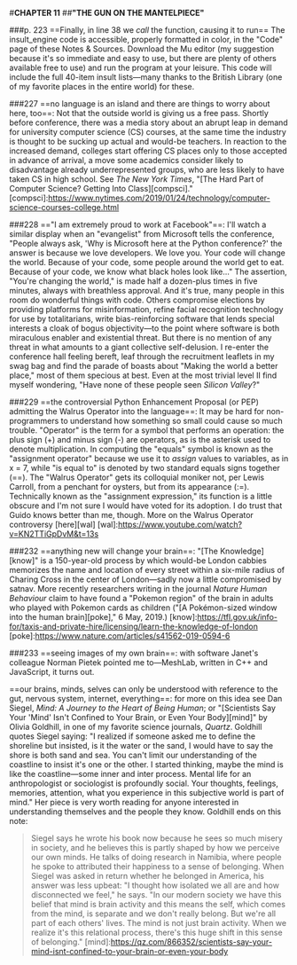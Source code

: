 #**CHAPTER 11**
##**"THE GUN ON THE MANTELPIECE"**  

###p. 223
==Finally, in line 38 we *call* the function, causing it to run==
The insult_engine code is accessible, properly formatted in color, in the "Code" page of these Notes & Sources. Download the Mu editor (my suggestion because it's so
immediate and easy to use, but there are plenty of others available free to use) and run the
program at your leisure. This code will include the full 40-item insult
lists—many thanks to the British Library (one of my favorite places in
the entire world) for these.

###227
==no language is an island and there are things to worry about
here, too==:
Not that the outside world is giving us a free pass.
Shortly before conference, there was a media story about an abrupt leap
in demand for university computer science (CS) courses, at the same time
the industry is thought to be sucking up actual and would-be teachers.
In reaction to the increased demand, colleges start offering CS places
only to those accepted in advance of arrival, a move some academics
consider likely to disadvantage already underrepresented groups, who are
less likely to have taken CS in high school. See *The New York Times*,
"[The Hard Part of Computer Science? Getting Into Class][compsci]."
[compsci]:https://www.nytimes.com/2019/01/24/technology/computer-science-courses-college.html

###228
=="I am extremely proud to work at Facebook"==:
I'll watch a similar display when an "evangelist" from Microsoft tells the
conference, "People always ask, 'Why is Microsoft here at the Python
conference?' the answer is because we love developers. We love you.
Your code will change the world. Because of your code, some people
around the world get to eat. Because of your code, we know what black
holes look like..." The assertion, "You're changing the world," is
made half a dozen-plus times in five minutes, always with breathless
approval. And it's true, many people in this room do wonderful things
with code. Others compromise elections by providing platforms for
misinformation, refine facial recognition technology for use by
totalitarians, write bias-reinforcing software that lends special
interests a cloak of bogus objectivity—to the point where software is
both miraculous enabler and existential threat. But there is no mention
of any threat in what amounts to a giant collective self-delusion. I
re-enter the conference hall feeling bereft, leaf through the
recruitment leaflets in my swag bag and find the parade of boasts about
"Making the world a better place," most of them specious at best. Even
at the most trivial level II find myself wondering, "Have none of these
people seen *Silicon Valley*?"

###229
==the controversial Python Enhancement Proposal (or PEP)
admitting the Walrus Operator into the language==:
It may be hard for non-programmers to understand how something so small could cause so much
trouble. "Operator" is the term for a symbol that performs an
operation: the plus sign (+) and minus sign (-) are operators, as is the
asterisk used to denote multiplication. In computing the "equals"
symbol is known as the "assignment operator" because we use it to
*assign* values to variables, as in x = 7, while "is equal to" is denoted
by two standard equals signs together (==). The "Walrus Operator" gets
its colloquial moniker not, per Lewis Carroll, from a penchant for
oysters, but from its appearance (:=). Technically known as the
"assignment expression," its function is a little obscure and I'm not
sure I would have voted for its adoption. I do trust that Guido knows
better than me, though. More on the Walrus Operator controversy [here][wal]
[wal]:https://www.youtube.com/watch?v=KN2TTiGpDvM&t=13s

###232
==anything new will change your brain==:
"[The Knowledge][know]" is a 150-year-old process by which would-be London cabbies memorizes the name and
location of every street within a six-mile radius of Charing Cross in
the center of London—sadly now a little compromised by satnav. More recently researchers
writing in the journal *Nature Human Behaviour* claim to have found a
"Pokemon region" of the brain in adults who played with Pokemon cards
as children ("[A Pokémon-sized window into the human brain][poke]," 6 May, 2019.)
[know]:https://tfl.gov.uk/info-for/taxis-and-private-hire/licensing/learn-the-knowledge-of-london
[poke]:https://www.nature.com/articles/s41562-019-0594-6

###233
==seeing images of my own brain==:
with software Janet's colleague Norman Pietek pointed me to—MeshLab, written in C++ and JavaScript, it
turns out.

==our brains, minds, selves can only be understood with reference to the gut, nervous system, internet, everything==:
for more on this idea see Dan Siegel, *Mind: A Journey to the Heart of Being
Human*; or "[Scientists Say Your 'Mind' Isn't Confined to Your Brain, or
Even Your Body][mind]" by Olivia Goldhill, in one of my favorite science
journals, *Quartz*. Goldhill quotes Siegel saying: "I
realized if someone asked me to define the shoreline but insisted, is it
the water or the sand, I would have to say the shore is both sand and
sea. You can't limit our understanding of the coastline to insist it's
one or the other. I started thinking, maybe the mind is like the
coastline—some inner and inter process. Mental life for an
anthropologist or sociologist is profoundly social. Your thoughts,
feelings, memories, attention, what you experience in this subjective
world is part of mind." Her piece is very worth reading for anyone
interested in understanding themselves and the people they know.
Goldhill ends on this note:
>Siegel says he wrote his book now because he sees so much misery in
society, and he believes this is partly shaped by how we perceive our
own minds. He talks of doing research in Namibia, where people he spoke
to attributed their happiness to a sense of belonging. When Siegel was
asked in return whether he belonged in America, his answer was less
upbeat: "I thought how isolated we all are and how disconnected we
feel," he says. "In our modern society we have this belief that mind
is brain activity and this means the self, which comes from the mind, is
separate and we don't really belong. But we're all part of each others'
lives. The mind is not just brain activity. When we realize it's this
relational process, there's this huge shift in this sense of
belonging."
[mind]:https://qz.com/866352/scientists-say-your-mind-isnt-confined-to-your-brain-or-even-your-body